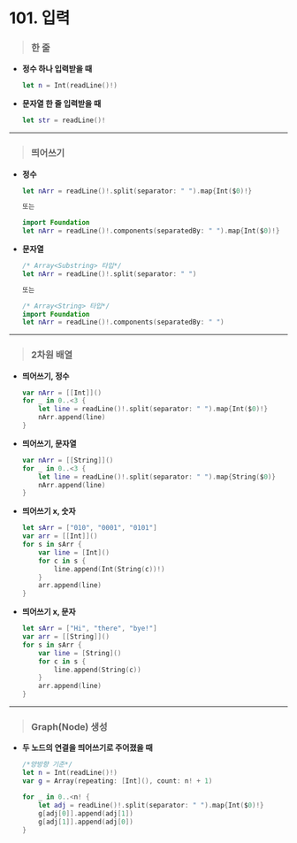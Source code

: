 # 101. 입력

> ### 한 줄
* **정수 하나 입력받을 때** 
    ```swift
    let n = Int(readLine()!)
    ```

* **문자열 한 줄 입력받을 때** 
    ```swift
    let str = readLine()!
    ```
***

> ### 띄어쓰기
* **정수**
    ```swift
    let nArr = readLine()!.split(separator: " ").map{Int($0)!}

    또는

    import Foundation
    let nArr = readLine()!.components(separatedBy: " ").map{Int($0)!}
    ```

* **문자열**
    ```swift
    /* Array<Substring> 타입*/
    let nArr = readLine()!.split(separator: " ")

    또는

    /* Array<String> 타입*/
    import Foundation
    let nArr = readLine()!.components(separatedBy: " ")
    ```
***

> ### 2차원 배열
* **띄어쓰기, 정수**
    ```swift
    var nArr = [[Int]]()
    for _ in 0..<3 {
        let line = readLine()!.split(separator: " ").map{Int($0)!}
        nArr.append(line)
    }
    ```

* **띄어쓰기, 문자열**
    ```swift
    var nArr = [[String]]()
    for _ in 0..<3 {
        let line = readLine()!.split(separator: " ").map{String($0)}
        nArr.append(line)
    }
    ```

* **띄어쓰기 x, 숫자**
    ```swift
    let sArr = ["010", "0001", "0101"]
    var arr = [[Int]]()
    for s in sArr {
        var line = [Int]()
        for c in s {
            line.append(Int(String(c))!)
        }
        arr.append(line)
    }
    ```

* **띄어쓰기 x, 문자**
    ```swift
    let sArr = ["Hi", "there", "bye!"]
    var arr = [[String]]()
    for s in sArr {
        var line = [String]()
        for c in s {
            line.append(String(c))
        }
        arr.append(line)
    }
    ```
***   

> ### Graph(Node) 생성
* **두 노드의 연결을 띄어쓰기로 주어졌을 때**
    ```swift
    /*양방향 기준*/
    let n = Int(readLine()!)
    var g = Array(repeating: [Int](), count: n! + 1)

    for _ in 0..<n! {
        let adj = readLine()!.split(separator: " ").map{Int($0)!}
        g[adj[0]].append(adj[1])
        g[adj[1]].append(adj[0])
    }
    ```    
